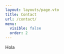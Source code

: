 ```yaml
---
layout: layouts/page.vto
title: Contact
url: /contact/
menu:
  visible: false
  order: 2
---
```


Hola
